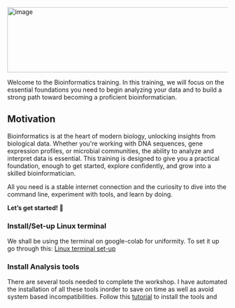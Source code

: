 <img width="867" height="149" alt="image" src="https://github.com/user-attachments/assets/43602f3f-96e9-4b0e-8ce2-5d663305f8f6" />

Welcome to the Bioinformatics training. In this training, we will focus on the essential foundations you need to begin analyzing your data and to build a strong path toward becoming a proficient bioinformatician.

## Motivation
Bioinformatics is at the heart of modern biology, unlocking insights from biological data. Whether you're working with DNA sequences, gene expression profiles, or microbial communities, the ability to analyze and interpret data is essential. This training is designed to give you a practical foundation, enough to get started, explore confidently, and grow into a skilled bioinformatician. 

All you need is a stable internet connection and the curiosity to dive into the command line, experiment with tools, and learn by doing. 

**Let’s get started! 🚀**

### Install/Set-up Linux terminal

We shall be using the terminal on google-colab for uniformity. To set it up go through this: [Linux terminal set-up](Linux.md) 

### Install Analysis tools

There are several tools needed to complete the workshop. I have automated the installation of all these tools inorder to save on time as well as avoid system based incompatibilities. Follow this [tutorial](Tools.md) to install the tools and  







